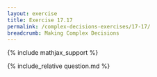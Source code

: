 ```yaml
---
layout: exercise
title: Exercise 17.17
permalink: /complex-decisions-exercises/17-17/
breadcrumb: Making Complex Decisions
---
```


{% include mathjax_support %}

<div><i class="arrow-up loader" data-chapter="complex-decisions-exercises" data-exercise="ex_17" data-rating="0"></i></div>
{% include_relative question.md %}
